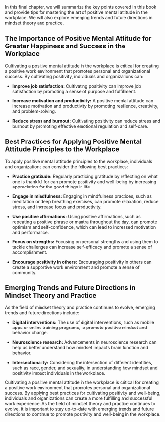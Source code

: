
In this final chapter, we will summarize the key points covered in this book and provide tips for mastering the art of positive mental attitude in the workplace. We will also explore emerging trends and future directions in mindset theory and practice.

The Importance of Positive Mental Attitude for Greater Happiness and Success in the Workplace
---------------------------------------------------------------------------------------------

Cultivating a positive mental attitude in the workplace is critical for creating a positive work environment that promotes personal and organizational success. By cultivating positivity, individuals and organizations can:

* **Improve job satisfaction:** Cultivating positivity can improve job satisfaction by promoting a sense of purpose and fulfillment.

* **Increase motivation and productivity:** A positive mental attitude can increase motivation and productivity by promoting resilience, creativity, and problem-solving.

* **Reduce stress and burnout:** Cultivating positivity can reduce stress and burnout by promoting effective emotional regulation and self-care.

Best Practices for Applying Positive Mental Attitude Principles to the Workplace
--------------------------------------------------------------------------------

To apply positive mental attitude principles to the workplace, individuals and organizations can consider the following best practices:

* **Practice gratitude:** Regularly practicing gratitude by reflecting on what one is thankful for can promote positivity and well-being by increasing appreciation for the good things in life.

* **Engage in mindfulness:** Engaging in mindfulness practices, such as meditation or deep breathing exercises, can promote relaxation, reduce stress, and increase focus and productivity.

* **Use positive affirmations:** Using positive affirmations, such as repeating a positive phrase or mantra throughout the day, can promote optimism and self-confidence, which can lead to increased motivation and performance.

* **Focus on strengths:** Focusing on personal strengths and using them to tackle challenges can increase self-efficacy and promote a sense of accomplishment.

* **Encourage positivity in others:** Encouraging positivity in others can create a supportive work environment and promote a sense of community.

Emerging Trends and Future Directions in Mindset Theory and Practice
--------------------------------------------------------------------

As the field of mindset theory and practice continues to evolve, emerging trends and future directions include:

* **Digital interventions:** The use of digital interventions, such as mobile apps or online training programs, to promote positive mindset and behavior change.

* **Neuroscience research:** Advancements in neuroscience research can help us better understand how mindset impacts brain function and behavior.

* **Intersectionality:** Considering the intersection of different identities, such as race, gender, and sexuality, in understanding how mindset and positivity impact individuals in the workplace.

Cultivating a positive mental attitude in the workplace is critical for creating a positive work environment that promotes personal and organizational success. By applying best practices for cultivating positivity and well-being, individuals and organizations can create a more fulfilling and successful work experience. As the field of mindset theory and practice continues to evolve, it is important to stay up-to-date with emerging trends and future directions to continue to promote positivity and well-being in the workplace.
